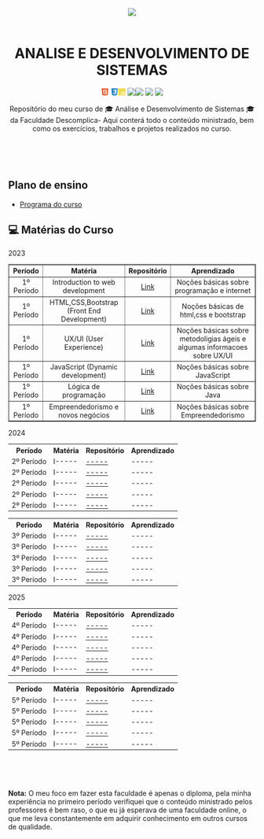 <div align="center">
  <img width="200px"  src="https://github.com/philippewanuty/Faculdade-ADS/blob/main/Mat%C3%A9rias/Html,%20CSS%20e%20Bootstrap/Aulas/images/Descomplica.png?raw=true"> <br><br>

  <h1>ANALISE E DESENVOLVIMENTO DE SISTEMAS</h1> 
    <img width="3%" src="https://raw.githubusercontent.com/devicons/devicon/master/icons/html5/html5-original.svg"> <img width="3%" src="https://raw.githubusercontent.com/devicons/devicon/master/icons/css3/css3-original.svg"><img width="3%" src="https://raw.githubusercontent.com/devicons/devicon/master/icons/javascript/javascript-plain.svg">   <img width="3%" src="https://cdn.jsdelivr.net/gh/devicons/devicon/icons/git/git-original.svg" /><img width="3%" src="https://cdn.jsdelivr.net/gh/devicons/devicon/icons/bootstrap/bootstrap-original.svg" /> <img width="3%" src="https://cdn.jsdelivr.net/gh/devicons/devicon/icons/react/react-original.svg" />  <img width="3%" src="https://cdn.jsdelivr.net/gh/devicons/devicon/icons/nodejs/nodejs-original.svg" />
      
  <p>
   Repositório do meu curso de 🎓 Análise e Desenvolvimento de Sistemas 🎓 da Faculdade Descomplica- Aqui conterá todo o conteúdo ministrado, bem como os exercícios, trabalhos e projetos realizados no curso. <br><br>
  </p>

</div> <br><br>

<h2>Plano de ensino</h2>

  <ul>
    <li> <a href="https://github.com/philippewanuty/Faculdade-ADS/blob/main/Mat%C3%A9rias/Ementas%20-%20An%C3%A1lise%20e%20Desenvolvimento%20de%20Sistemas.pdf" target="_blank"> Programa do curso</a></li>
  </ul>



<h2> 💻 Matérias do Curso</h2>
<p>2023</p>

<table border="1" style="text-align:center">
  <tr>
    <th>Período</th>
    <th>Matéria</th>
    <th>Repositório</th>
    <th>Aprendizado</th>

   
    
    
  </tr>
  <tr>
    <td>1º Período</td>
    <td>Introduction to web development </td>
    <td><a href="https://github.com/philippewanuty/Faculdade-ADS/tree/main/Mat%C3%A9rias/Introdu%C3%A7%C3%A3o%20de%20desv.%20web" target="_blank">Link</a></td>
    <td>Noções básicas sobre programação e internet</td>

    
  </tr>
  <tr>
    <td>1º Período</td>
    <td>HTML,CSS,Bootstrap (Front End Development)</td>
    <td><a href="https://philippewanuty.com/FaculdadeADS/Matérias/Html,%20CSS%20e%20Bootstrap/Aulas/Index.html" target="_blank">Link</a></td>
    <td>Noções básicas de html,css e bootstrap</td>

    
  </tr>
  <tr>
    <td>1º Período</td> 
    <td>UX/UI (User Experience)</td>
    <td><a href="https://github.com/philippewanuty/FaculdadeADS/tree/main/Mat%C3%A9rias/UX%2CUI" target="_blank">Link</a></td>
    <td>Noções básicas sobre metodoligias ágeis e algumas informacoes sobre UX/UI</td>

  </tr>

   <tr>
    <td>1º Período</td> 
    <td>JavaScript (Dynamic development)</td>
    <td><a href="https://philippewanuty.com/FaculdadeADS/Matérias/JavaScript/ContentCollection/Index.html" target="_blank">Link</a></td>
    <td>Noções básicas sobre JavaScript</td>

  </tr>

  
   <tr>
    <td>1º Período</td> 
    <td>Lógica de programação</td>
    <td><a href="https://github.com/philippewanuty/FaculdadeADS/tree/main/Matérias/Lógica%20de%20Programação" target="_blank">Link</a></td>
    <td>Noções básicas sobre Java</td>

  </tr>

  
   <tr>
    <td>1º Período</td> 
    <td>Empreendedorismo e novos negócios</td>
    <td><a href="https://github.com/philippewanuty/FaculdadeADS/tree/main/Matérias/Empreendedorismo%20e%20Criação%20de%20Novos%20Negócios">Link</a></td>
    <td>Noções básicas sobre Empreendedorismo</td>

  </tr>
</table>

 <p>2024</p>

<table>

  <tr>
    <th>Período</th>
    <th>Matéria</th>
    <th>Repositório</th>
    <th>Aprendizado</th>
    
  </tr>
  
  <tr>
    <td>2º Período</td>
    <td>I-----</td>
    <td><a href="" target="_blank">-----</a></td>
    <td>-----</td>    
  </tr>
  
 <tr>
    <td>2º Período</td>
    <td>I-----</td>
    <td><a href="" target="_blank">-----</a></td>
    <td>-----</td>    
  </tr>

   <tr>
    <td>2º Período</td>
    <td>I-----</td>
    <td><a href="" target="_blank">-----</a></td>
    <td>-----</td>    
  </tr>
  
  <tr>
    <td>2º Período</td>
    <td>I-----</td>
    <td><a href="" target="_blank">-----</a></td>
    <td>-----</td>    
  </tr>

  <tr>
    <td>2º Período</td>
    <td>I-----</td>
    <td><a href="" target="_blank">-----</a></td>
    <td>-----</td>    
  </tr>
</table>

<table>

  <tr>
    <th>Período</th>
    <th>Matéria</th>
    <th>Repositório</th>
    <th>Aprendizado</th>
    
  </tr>
  
  <tr>
    <td>3º Período</td>
    <td>I-----</td>
    <td><a href="" target="_blank">-----</a></td>
    <td>-----</td>    
  </tr>
  
 <tr>
    <td>3º Período</td>
    <td>I-----</td>
    <td><a href="" target="_blank">-----</a></td>
    <td>-----</td>    
  </tr>

   <tr>
    <td>3º Período</td>
    <td>I-----</td>
    <td><a href="" target="_blank">-----</a></td>
    <td>-----</td>    
  </tr>
  
  <tr>
    <td>3º Período</td>
    <td>I-----</td>
    <td><a href="" target="_blank">-----</a></td>
    <td>-----</td>    
  </tr>

  <tr>
    <td>3º Período</td>
    <td>I-----</td>
    <td><a href="" target="_blank">-----</a></td>
    <td>-----</td>    
  </tr>
</table>

<p>2025</p>

<table>

  <tr>
    <th>Período</th>
    <th>Matéria</th>
    <th>Repositório</th>
    <th>Aprendizado</th>
    
  </tr>
  
  <tr>
    <td>4º Período</td>
    <td>I-----</td>
    <td><a href="" target="_blank">-----</a></td>
    <td>-----</td>    
  </tr>
  
 <tr>
    <td>4º Período</td>
    <td>I-----</td>
    <td><a href="" target="_blank">-----</a></td>
    <td>-----</td>    
  </tr>

   <tr>
    <td>4º Período</td>
    <td>I-----</td>
    <td><a href="" target="_blank">-----</a></td>
    <td>-----</td>    
  </tr>
  
  <tr>
    <td>4º Período</td>
    <td>I-----</td>
    <td><a href="" target="_blank">-----</a></td>
    <td>-----</td>    
  </tr>

  <tr>
    <td>4º Período</td>
    <td>I-----</td>
    <td><a href="" target="_blank">-----</a></td>
    <td>-----</td>    
  </tr>
</table>

<table>

  <tr>
    <th>Período</th>
    <th>Matéria</th>
    <th>Repositório</th>
    <th>Aprendizado</th>
    
  </tr>
  
  <tr>
    <td>5º Período</td>
    <td>I-----</td>
    <td><a href="" target="_blank">-----</a></td>
    <td>-----</td>    
  </tr>
  
 <tr>
    <td>5º Período</td>
    <td>I-----</td>
    <td><a href="" target="_blank">-----</a></td>
    <td>-----</td>    
  </tr>

   <tr>
    <td>5º Período</td>
    <td>I-----</td>
    <td><a href="" target="_blank">-----</a></td>
    <td>-----</td>    
  </tr>
  
  <tr>
    <td>5º Período</td>
    <td>I-----</td>
    <td><a href="" target="_blank">-----</a></td>
    <td>-----</td>    
  </tr>

  <tr>
    <td>5º Período</td>
    <td>I-----</td>
    <td><a href="" target="_blank">-----</a></td>
    <td>-----</td>    
  </tr>
</table>




<br>
<br>
<br>


<p><b>Nota:</b> O meu foco em fazer esta faculdade é apenas o diploma, pela minha experiência no primeiro período verifiquei que o conteúdo ministrado pelos professores é bem raso, o que eu já esperava de uma faculdade online, o que me leva constantemente em adquirir conhecimento em outros cursos de qualidade. </p>



